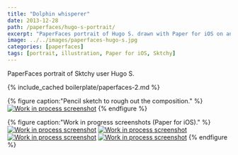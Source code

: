 ```yaml
---
title: "Dolphin whisperer"
date: 2013-12-28
path: /paperfaces/hugo-s-portrait/
excerpt: "PaperFaces portrait of Hugo S. drawn with Paper for iOS on an iPad."
image: ../../images/paperfaces-hugo-s.jpg
categories: [paperfaces]
tags: [portrait, illustration, Paper for iOS, Sktchy]
---
```


PaperFaces portrait of Sktchy user Hugo S.

{% include_cached boilerplate/paperfaces-2.md %}

{% figure caption:"Pencil sketch to rough out the composition." %}
[![Work in process screenshot](../../images/paperfaces-hugo-s-process-1-750.jpg)](../../images/paperfaces-hugo-s-process-1-lg.jpg)
{% endfigure %}

{% figure caption:"Work in progress screenshots (Paper for iOS)." %}
[![Work in process screenshot](../../images/paperfaces-hugo-s-process-2-600.jpg)](../../images/paperfaces-hugo-s-process-2-lg.jpg)
[![Work in process screenshot](../../images/paperfaces-hugo-s-process-3-600.jpg)](../../images/paperfaces-hugo-s-process-3-lg.jpg)
[![Work in process screenshot](../../images/paperfaces-hugo-s-process-4-600.jpg)](../../images/paperfaces-hugo-s-process-4-lg.jpg)
[![Work in process screenshot](../../images/paperfaces-hugo-s-process-5-600.jpg)](../../images/paperfaces-hugo-s-process-5-lg.jpg)
{% endfigure %}
